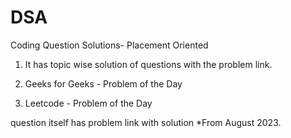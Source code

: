 # DSA
Coding Question Solutions-  Placement Oriented 
1. It has topic wise solution of questions with the problem link.

2. Geeks for Geeks - Problem of the Day 

3. Leetcode - Problem of the Day 

question itself has problem link with solution
*From August 2023. 


